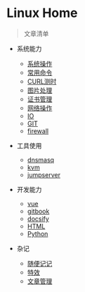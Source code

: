# Linux Home  <!-- {docsify-ignore-all} --> 

> 文章清单

- 系统能力
  - [系统操作](daily/11-system.md)
  - [常用命令](daily/12-command.md)
  - [CURL测时](daily/13-curl-test-time.md)
  - [图片处理](daily/14-imagemagick.md)
  - [证书管理](daily/15-openssl.md)
  - [网络操作](daily/16-network.md)
  - [IO](daily/17-io.md)
  - [GIT](daily/18-git.md)
  - [firewall](daily-19-firewall.md)
  
- 工具使用
  - [dnsmasq](daily/41-dnsmasq.md)
  - [kvm](daily/42-kvm.md)
  - [jumpserver](daily/43-jumpserver.md)

- 开发能力
  - [vue](daily/51-vue.md)
  - [gitbook](daily/52-gitbook.md)
  - [docsify](daily/53-docsify.md)
  - [HTML](daily/54-html.md)
  - [Python](daily/55-python.md)

- 杂记
  - [随便记记](daily/97-miscellany.md)
  - [特效](daily/98-impact.md)
  - [文章管理](daily/99-article.md)

